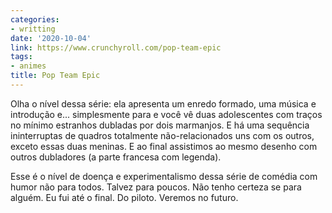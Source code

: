 ```yaml
---
categories:
- writting
date: '2020-10-04'
link: https://www.crunchyroll.com/pop-team-epic
tags:
- animes
title: Pop Team Epic
---
```


Olha o nível dessa série: ela apresenta um enredo formado, uma música e introdução e... simplesmente para e você vê duas adolescentes com traços no mínimo estranhos dubladas por dois marmanjos. E há uma sequência ininterruptas de quadros totalmente não-relacionados uns com os outros, exceto essas duas meninas. E ao final assistimos ao mesmo desenho com outros dubladores (a parte francesa com legenda).

Esse é o nível de doença e experimentalismo dessa série de comédia com humor não para todos. Talvez para poucos. Não tenho certeza se para alguém. Eu fui até o final. Do piloto. Veremos no futuro.